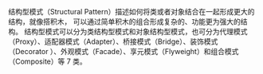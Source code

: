 结构型模式（Structural Pattern）描述如何将类或者对象结合在一起形成更大的结构，就像搭积木， 可以通过简单积木的组合形成复杂的、功能更为强大的结构。
结构型模式可以分为类结构型模式和对象结构型模式，也可分为代理模式（Proxy）、适配器模式（Adapter）、桥接模式（Bridge）、装饰模式 （Decorator ）、外观模式（Facade）、享元模式（Flyweight）和组合模式（Composite）等 7 类。